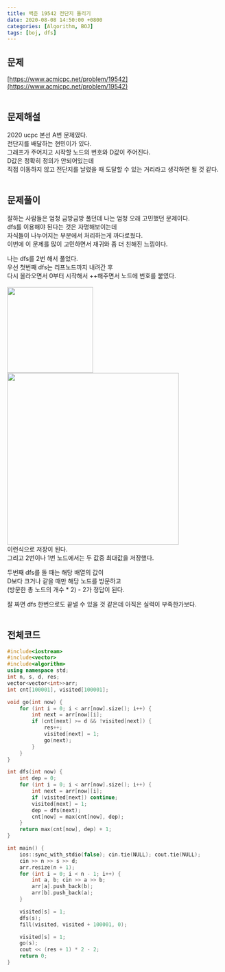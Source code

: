 ```yaml
---
title: 백준 19542 전단지 돌리기
date: 2020-08-08 14:50:00 +0800
categories: [Algorithm, BOJ]
tags: [boj, dfs]
---
```


## 문제
[https://www.acmicpc.net/problem/19542](https://www.acmicpc.net/problem/19542)  
<br>

## 문제해설  
2020 ucpc 본선 A번 문제였다.  
전단지를 배달하는 현민이가 있다.  
그래프가 주어지고 시작할 노드의 번호와 D값이 주어진다.  
D값은 정확히 정의가 안되어있는데  
직접 이동하지 않고 전단지를 날렸을 때 도달할 수 있는 거리라고 생각하면 될 것 같다.  
<br>

## 문제풀이  
잘하는 사람들은 엄청 금방금방 풀던데 나는 엄청 오래 고민했던 문제이다.  
dfs를 이용해야 된다는 것은 자명해보이는데  
자식들이 나누어지는 부분에서 처리하는게 까다로웠다.  
이번에 이 문제를 많이 고민하면서 재귀와 좀 더 친해진 느낌이다.  

나는 dfs를 2번 해서 풀었다.  
우선 첫번째 dfs는 리프노드까지 내려간 후  
다시 올라오면서 0부터 시작해서 ++해주면서 노드에 번호를 붙였다.  
<br>
<img width="200px" src="https://user-images.githubusercontent.com/52627952/89708516-f7061b00-d9b2-11ea-8b2f-d7e5cb103e02.png">  
<img width="400px" src="https://user-images.githubusercontent.com/52627952/89708669-f621b900-d9b3-11ea-8d5f-85f547bdcd6a.png">  
이런식으로 저장이 된다.  
그리고 2번이나 1번 노드에서는 두 값중 최대값을 저장했다.  

두번째 dfs를 돌 때는 해당 배열의 값이  
D보다 크거나 같을 때만 해당 노드를 방문하고  
(방문한 총 노드의 개수 * 2) - 2가 정답이 된다.  

잘 짜면 dfs 한번으로도 끝낼 수 있을 것 같은데 아직은 실력이 부족한가보다.  
<br>


## 전체코드
```c++
#include<iostream>
#include<vector>
#include<algorithm>
using namespace std;
int n, s, d, res;
vector<vector<int>>arr;
int cnt[100001], visited[100001];

void go(int now) {
	for (int i = 0; i < arr[now].size(); i++) {
		int next = arr[now][i];
		if (cnt[next] >= d && !visited[next]) {
			res++;
			visited[next] = 1;
			go(next);
		}
	}
}

int dfs(int now) {
	int dep = 0;
	for (int i = 0; i < arr[now].size(); i++) {
		int next = arr[now][i];
		if (visited[next]) continue;
		visited[next] = 1;
		dep = dfs(next);
		cnt[now] = max(cnt[now], dep);
	}
	return max(cnt[now], dep) + 1;
}

int main() {
	ios::sync_with_stdio(false); cin.tie(NULL); cout.tie(NULL);
	cin >> n >> s >> d;
	arr.resize(n + 1);
	for (int i = 0; i < n - 1; i++) {
		int a, b; cin >> a >> b;
		arr[a].push_back(b);
		arr[b].push_back(a);
	}

	visited[s] = 1;
	dfs(s);
	fill(visited, visited + 100001, 0);

	visited[s] = 1;
	go(s);
	cout << (res + 1) * 2 - 2;
	return 0;
}
```